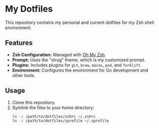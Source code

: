 # My Dotfiles

This repository contains my personal and current dotfiles for my Zsh shell environment.

## Features

*   **Zsh Configuration:** Managed with [Oh My Zsh](https://ohmyz.sh/).
*   **Prompt:** Uses the "strug" theme, which is my customized prompt.
*   **Plugins:** Includes plugins for `git`, `brew`, `macos`, `pod`, and `forklift`.
*   **Environment:** Configures the environment for Go development and other tools.

## Usage

1.  Clone this repository.
2.  Symlink the files to your home directory:
    ```bash
    ln -s /path/to/dotfiles/zshrc ~/.zshrc
    ln -s /path/to/dotfiles/zprofile ~/.zprofile
    ```
